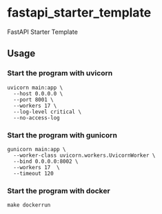 # fastapi_starter_template

FastAPI Starter Template

## Usage

### Start the program with uvicorn

```shell
uvicorn main:app \
  --host 0.0.0.0 \
  --port 8001 \
  --workers 17 \
  --log-level critical \
  --no-access-log
```

### Start the program with gunicorn

```shell
gunicorn main:app \
  --worker-class uvicorn.workers.UvicornWorker \
  --bind 0.0.0.0:8002 \
  --workers 17  \
  --timeout 120 
```

### Start the program with docker

```shell
make dockerrun
```
